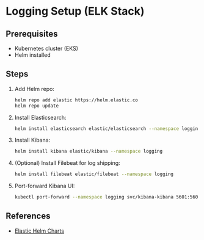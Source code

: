 # Logging Setup (ELK Stack)

## Prerequisites
- Kubernetes cluster (EKS)
- Helm installed

## Steps
1. Add Helm repo:
   ```sh
   helm repo add elastic https://helm.elastic.co
   helm repo update
   ```
2. Install Elasticsearch:
   ```sh
   helm install elasticsearch elastic/elasticsearch --namespace logging --create-namespace
   ```
3. Install Kibana:
   ```sh
   helm install kibana elastic/kibana --namespace logging
   ```
4. (Optional) Install Filebeat for log shipping:
   ```sh
   helm install filebeat elastic/filebeat --namespace logging
   ```
5. Port-forward Kibana UI:
   ```sh
   kubectl port-forward --namespace logging svc/kibana-kibana 5601:5601
   ```

## References
- [Elastic Helm Charts](https://github.com/elastic/helm-charts)
